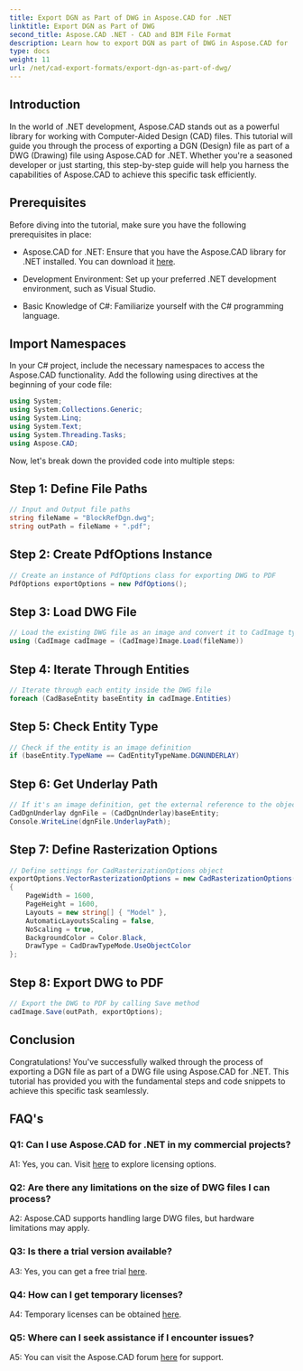 ```yaml
---
title: Export DGN as Part of DWG in Aspose.CAD for .NET
linktitle: Export DGN as Part of DWG
second_title: Aspose.CAD .NET - CAD and BIM File Format
description: Learn how to export DGN as part of DWG in Aspose.CAD for .NET. Follow our step-by-step guide for seamless integration.
type: docs
weight: 11
url: /net/cad-export-formats/export-dgn-as-part-of-dwg/
---
```

## Introduction

In the world of .NET development, Aspose.CAD stands out as a powerful library for working with Computer-Aided Design (CAD) files. This tutorial will guide you through the process of exporting a DGN (Design) file as part of a DWG (Drawing) file using Aspose.CAD for .NET. Whether you're a seasoned developer or just starting, this step-by-step guide will help you harness the capabilities of Aspose.CAD to achieve this specific task efficiently.

## Prerequisites

Before diving into the tutorial, make sure you have the following prerequisites in place:

- Aspose.CAD for .NET: Ensure that you have the Aspose.CAD library for .NET installed. You can download it [here](https://releases.aspose.com/cad/net/).

- Development Environment: Set up your preferred .NET development environment, such as Visual Studio.

- Basic Knowledge of C#: Familiarize yourself with the C# programming language.

## Import Namespaces

In your C# project, include the necessary namespaces to access the Aspose.CAD functionality. Add the following using directives at the beginning of your code file:

```csharp
using System;
using System.Collections.Generic;
using System.Linq;
using System.Text;
using System.Threading.Tasks;
using Aspose.CAD;
```

Now, let's break down the provided code into multiple steps:

## Step 1: Define File Paths

```csharp
// Input and Output file paths
string fileName = "BlockRefDgn.dwg";
string outPath = fileName + ".pdf";
```

## Step 2: Create PdfOptions Instance

```csharp
// Create an instance of PdfOptions class for exporting DWG to PDF
PdfOptions exportOptions = new PdfOptions();
```

## Step 3: Load DWG File

```csharp
// Load the existing DWG file as an image and convert it to CadImage type
using (CadImage cadImage = (CadImage)Image.Load(fileName))
```

## Step 4: Iterate Through Entities

```csharp
// Iterate through each entity inside the DWG file
foreach (CadBaseEntity baseEntity in cadImage.Entities)
```

## Step 5: Check Entity Type

```csharp
// Check if the entity is an image definition
if (baseEntity.TypeName == CadEntityTypeName.DGNUNDERLAY)
```

## Step 6: Get Underlay Path

```csharp
// If it's an image definition, get the external reference to the object
CadDgnUnderlay dgnFile = (CadDgnUnderlay)baseEntity;
Console.WriteLine(dgnFile.UnderlayPath);
```

## Step 7: Define Rasterization Options

```csharp
// Define settings for CadRasterizationOptions object
exportOptions.VectorRasterizationOptions = new CadRasterizationOptions()
{
    PageWidth = 1600,
    PageHeight = 1600,
    Layouts = new string[] { "Model" },
    AutomaticLayoutsScaling = false,
    NoScaling = true,
    BackgroundColor = Color.Black,
    DrawType = CadDrawTypeMode.UseObjectColor
};
```

## Step 8: Export DWG to PDF

```csharp
// Export the DWG to PDF by calling Save method
cadImage.Save(outPath, exportOptions);
```

## Conclusion

Congratulations! You've successfully walked through the process of exporting a DGN file as part of a DWG file using Aspose.CAD for .NET. This tutorial has provided you with the fundamental steps and code snippets to achieve this specific task seamlessly.

## FAQ's

### Q1: Can I use Aspose.CAD for .NET in my commercial projects?
A1: Yes, you can. Visit [here](https://purchase.aspose.com/buy) to explore licensing options.

### Q2: Are there any limitations on the size of DWG files I can process?
A2: Aspose.CAD supports handling large DWG files, but hardware limitations may apply.

### Q3: Is there a trial version available?
A3: Yes, you can get a free trial [here](https://releases.aspose.com/).

### Q4: How can I get temporary licenses?
A4: Temporary licenses can be obtained [here](https://purchase.aspose.com/temporary-license/).

### Q5: Where can I seek assistance if I encounter issues?
A5: You can visit the Aspose.CAD forum [here](https://forum.aspose.com/c/cad/19) for support.
